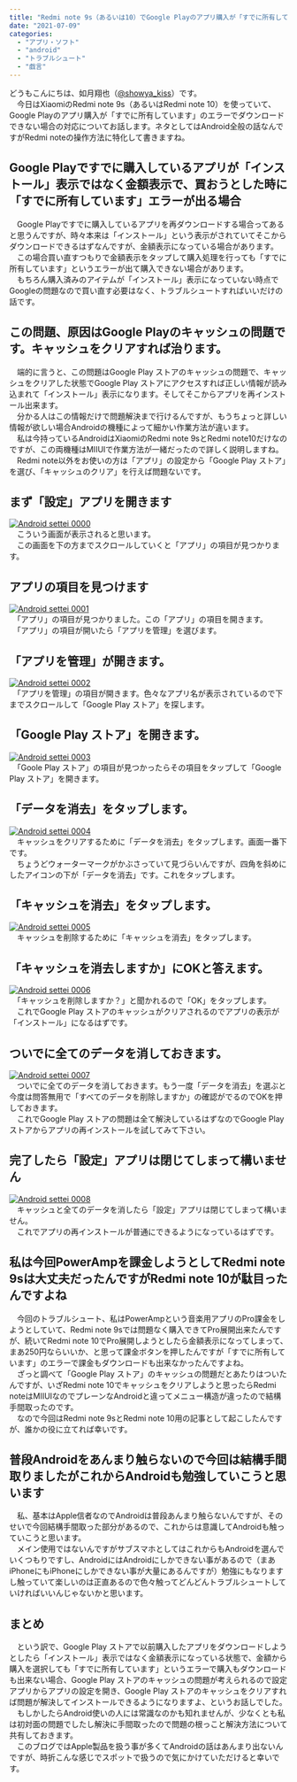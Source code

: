 ```yaml
---
title: "Redmi note 9s（あるいは10）でGoogle Playのアプリ購入が「すでに所有しています」でダウンロードできない場合"
date: "2021-07-09"
categories: 
  - "アプリ・ソフト"
  - "android"
  - "トラブルシュート"
  - "戯言"
---
```


どうもこんにちは、如月翔也（[@showya\_kiss](http://twitter.com/showya_kiss)）です。  
　今日はXiaomiのRedmi note 9s（あるいはRedmi note 10）を使っていて、Google Playのアプリ購入が「すでに所有しています」のエラーでダウンロードできない場合の対応についてお話します。ネタとしてはAndroid全般の話なんですがRedmi noteの操作方法に特化して書きますね。  

## Google Playですでに購入しているアプリが「インストール」表示ではなく金額表示で、買おうとした時に「すでに所有しています」エラーが出る場合

　Google Playですでに購入しているアプリを再ダウンロードする場合ってあると思うんですが、時々本来は「インストール」という表示がされていてそこからダウンロードできるはずなんですが、金額表示になっている場合があります。  
　この場合買い直すつもりで金額表示をタップして購入処理を行っても「すでに所有しています」というエラーが出て購入できない場合があります。  
　もちろん購入済みのアイテムが「インストール」表示になっていない時点でGoogleの問題なので買い直す必要はなく、トラブルシュートすればいいだけの話です。  

## この問題、原因はGoogle Playのキャッシュの問題です。キャッシュをクリアすれば治ります。

　端的に言うと、この問題はGoogle Play ストアのキャッシュの問題で、キャッシュをクリアした状態でGoogle Play ストアにアクセスすれば正しい情報が読み込まれて「インストール」表示になります。そしてそこからアプリを再インストール出来ます。  
　分かる人はこの情報だけで問題解決まで行けるんですが、もうちょっと詳しい情報が欲しい場合Androidの機種によって細かい作業方法が違います。  
　私は今持っているAndroidはXiaomiのRedmi note 9sとRedmi note10だけなのですが、この両機種はMIIUIで作業方法が一緒だったので詳しく説明しますね。  
　Redmi note以外をお使いの方は「アプリ」の設定から「Google Play ストア」を選び、「キャッシュのクリア」を行えば問題ないです。  

## まず「設定」アプリを開きます

[![Android settei 0000](images/Android_settei_0000-1.jpg "Android settei 0000")](https://techblog.show-ya.blue/wp-content/uploads/Android_settei_0000-1.jpg)  
　こういう画面が表示されると思います。  
　この画面を下の方までスクロールしていくと「アプリ」の項目が見つかります。  

## アプリの項目を見つけます

[![Android settei 0001](images/Android_settei_0001.jpg "Android settei 0001")](https://techblog.show-ya.blue/wp-content/uploads/Android_settei_0001.jpg)  
　「アプリ」の項目が見つかりました。この「アプリ」の項目を開きます。  
　「アプリ」の項目が開いたら「アプリを管理」を選びます。  

## 「アプリを管理」が開きます。

[![Android settei 0002](images/Android_settei_0002.jpg "Android settei 0002")](https://techblog.show-ya.blue/wp-content/uploads/Android_settei_0002.jpg)  
　「アプリを管理」の項目が開きます。色々なアプリ名が表示されているので下までスクロールして「Google Play ストア」を探します。  

## 「Google Play ストア」を開きます。

[![Android settei 0003](images/Android_settei_0003.jpg "Android settei 0003")](https://techblog.show-ya.blue/wp-content/uploads/Android_settei_0003.jpg)  
　「Goole Play ストア」の項目が見つかったらその項目をタップして「Google Play ストア」を開きます。  

## 「データを消去」をタップします。

[![Android settei 0004](images/Android_settei_0004.jpg "Android settei 0004")](https://techblog.show-ya.blue/wp-content/uploads/Android_settei_0004.jpg)  
　キャッシュをクリアするために「データを消去」をタップします。画面一番下です。  
　ちょうどウォーターマークがかぶさっていて見づらいんですが、四角を斜めにしたアイコンの下が「データを消去」です。これをタップします。  

## 「キャッシュを消去」をタップします。

[![Android settei 0005](images/Android_settei_0005.jpg "Android settei 0005")](https://techblog.show-ya.blue/wp-content/uploads/Android_settei_0005.jpg)  
　キャッシュを削除するために「キャッシュを消去」をタップします。  

## 「キャッシュを消去しますか」にOKと答えます。

[![Android settei 0006](images/Android_settei_0006.jpg "Android settei 0006")](https://techblog.show-ya.blue/wp-content/uploads/Android_settei_0006.jpg)  
　「キャッシュを削除しますか？」と聞かれるので「OK」をタップします。  
　これでGoogle Play ストアのキャッシュがクリアされるのでアプリの表示が「インストール」になるはずです。  

## ついでに全てのデータを消しておきます。

[![Android settei 0007](images/Android_settei_0007.jpg "Android settei 0007")](https://techblog.show-ya.blue/wp-content/uploads/Android_settei_0007.jpg)  
　ついでに全てのデータを消しておきます。もう一度「データを消去」を選ぶと今度は問答無用で「すべてのデータを削除しますか」の確認がでるのでOKを押しておきます。  
　これでGoogle Play ストアの問題は全て解決しているはずなのでGoogle Play ストアからアプリの再インストールを試してみて下さい。  

## 完了したら「設定」アプリは閉じてしまって構いません

[![Android settei 0008](images/Android_settei_0008.jpg "Android settei 0008")](https://techblog.show-ya.blue/wp-content/uploads/Android_settei_0008.jpg)  
　キャッシュと全てのデータを消したら「設定」アプリは閉じてしまって構いません。  
　これでアプリの再インストールが普通にできるようになっているはずです。  

## 私は今回PowerAmpを課金しようとしてRedmi note 9sは大丈夫だったんですがRedmi note 10が駄目ったんですよね

　今回のトラブルシュート、私はPowerAmpという音楽用アプリのPro課金をしようとしていて、Redmi note 9sでは問題なく購入できてPro展開出来たんですが、続いてRedmi note 10でPro展開しようとしたら金額表示になってしまって、まあ250円ならいいか、と思って課金ボタンを押したんですが「すでに所有しています」のエラーで課金もダウンロードも出来なかったんですよね。  
　ざっと調べて「Google Play ストア」のキャッシュの問題だとあたりはついたんですが、いざRedmi note 10でキャッシュをクリアしようと思ったらRedmi noteはMIIUIなのでプレーンなAndroidと違ってメニュー構造が違ったので結構手間取ったのです。  
　なので今回はRedmi note 9sとRedmi note 10用の記事として起こしたんですが、誰かの役に立てれば幸いです。  

## 普段Androidをあんまり触らないので今回は結構手間取りましたがこれからAndroidも勉強していこうと思います

　私、基本はApple信者なのでAndroidは普段あんまり触らないんですが、そのせいで今回結構手間取った部分があるので、これからは意識してAndroidも触っていこうと思います。  
　メイン使用ではないんですがサブスマホとしてはこれからもAndroidを選んでいくつもりですし、AndroidにはAndroidにしかできない事があるので（まあiPhoneにもiPhoneにしかできない事が大量にあるんですが）勉強にもなりますし触っていて楽しいのは正直あるので色々触ってどんどんトラブルシュートしていければいいんじゃないかと思います。

## まとめ

　という訳で、Google Play ストアで以前購入したアプリをダウンロードしようとしたら「インストール」表示ではなく金額表示になっている状態で、金額から購入を選択しても「すでに所有しています」というエラーで購入もダウンロードも出来ない場合、Google Play ストアのキャッシュの問題が考えられるので設定アプリからアプリの設定を開き、Google Play ストアのキャッシュをクリアすれば問題が解決してインストールできるようになりますよ、というお話しでした。  
　もしかしたらAndroid使いの人には常識なのかも知れませんが、少なくとも私は初対面の問題でしたし解決に手間取ったので問題の根っこと解決方法について共有しておきます。  
　このブログではApple製品を扱う事が多くてAndroidの話はあんまり出ないんですが、時折こんな感じでスポットで扱うので気にかけていただけると幸いです。

